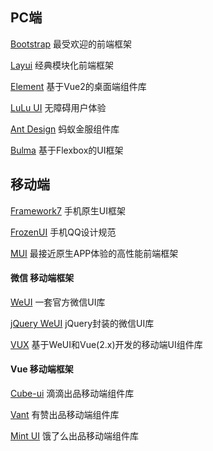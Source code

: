 
## PC端

[Bootstrap](http://www.bootcss.com/) 最受欢迎的前端框架 

[Layui](https://www.layui.com/) 经典模块化前端框架
 
[Element](http://element-cn.eleme.io/#/zh-CN) 基于Vue2的桌面端组件库

[LuLu UI](https://l-ui.com/content/about/design.html) 无障碍用户体验 

[Ant Design](https://ant.design/index-cn) 蚂蚁金服组件库  

[Bulma](https://bulma.io/) 基于Flexbox的UI框架  



## 移动端

[Framework7](http://framework7.io/) 手机原生UI框架 

[FrozenUI](http://frozenui.github.io/) 手机QQ设计规范 

[MUI](http://dev.dcloud.net.cn/mui/) 最接近原生APP体验的高性能前端框架 

#### 微信 移动端框架

[WeUI](https://weui.io/#)  一套官方微信UI库

[jQuery WeUI](https://jqweui.cn/) jQuery封装的微信UI库 

[VUX](https://doc.vux.li/zh-CN/) 基于WeUI和Vue(2.x)开发的移动端UI组件库

#### Vue 移动端框架

[Cube-ui](https://didi.github.io/cube-ui/#/zh-CN/docs/introduction) 滴滴出品移动端组件库

[Vant](https://youzan.github.io/vant/#/zh-CN/intro) 有赞出品移动端组件库

[Mint UI](https://mint-ui.github.io/#!/zh-cn) 饿了么出品移动端组件库

